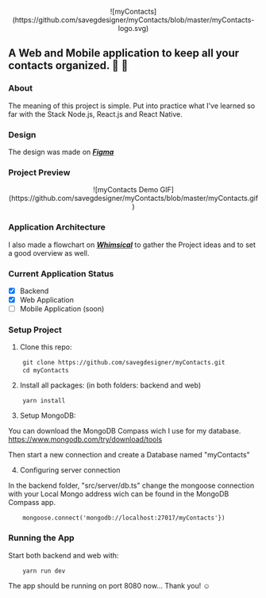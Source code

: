 <p align="center">
![myContacts](https://github.com/savegdesigner/myContacts/blob/master/myContacts-logo.svg)
</p>

## A Web and Mobile application to keep all your contacts organized. :iphone: :bookmark_tabs:

### About

The meaning of this project is simple. Put into practice what I've learned so far with the Stack Node.js, React.js and React Native.

### Design

The design was made on [**_Figma_**](https://www.figma.com/file/kuKSL5rHCEmXOiM3QtRHAt/myContacts-App?node-id=0%3A1)

### Project Preview

<p align="center">
![myContacts Demo GIF](https://github.com/savegdesigner/myContacts/blob/master/myContacts.gif)
</p>

### Application Architecture

I also made a flowchart on [**_Whimsical_**](https://whimsical.com/TXT55ivNrv4JhhXUjWnjVs) to gather the Project ideas and to set a good overview as well.

### Current Application Status

- [x] Backend
- [x] Web Application
- [ ] Mobile Application (soon)

### Setup Project

1. Clone this repo: 

```
    git clone https://github.com/savegdesigner/myContacts.git
    cd myContacts

```

2. Install all packages: (in both folders: backend and web)

```
    yarn install

```

3. Setup MongoDB:

You can download the MongoDB Compass wich I use for my database.
https://www.mongodb.com/try/download/tools

Then start a new connection and create a Database named "myContacts"

4. Configuring server connection

In the backend folder, "src/server/db.ts" change the mongoose connection with your Local Mongo address wich can be found in the MongoDB Compass app.

```
    mongoose.connect('mongodb://localhost:27017/myContacts'})

```

### Running the App

Start both backend and web with:

```
    yarn run dev

```

The app should be running on port 8080 now...
Thank you! :relaxed:
